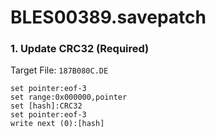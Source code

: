 # BLES00389.savepatch

### 1. Update CRC32 (Required)

Target File: `187B080C.DE`

```
set pointer:eof-3
set range:0x000000,pointer
set [hash]:CRC32
set pointer:eof-3
write next (0):[hash]
```


